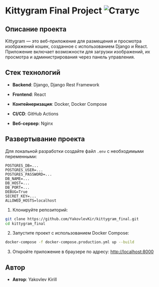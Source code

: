 # Kittygram Final Project ![Статус](https://github.com/YakovlevKir/kittygram_final/actions/workflows/main.yml/badge.svg)

## Описание проекта

Kittygram — это веб-приложение для размещения и просмотра изображений кошек, созданное с использованием Django и React. Приложение включает возможности для загрузки изображений, их просмотра и администрирования через панель управления.  

## Стек технологий

- **Backend**: Django, Django Rest Framework

- **Frontend**: React

- **Контейнеризация**: Docker, Docker Compose

- **CI/CD**: GitHub Actions

- **Веб-сервер**: Nginx

## Развертывание проекта

Для локальной разработки создайте файл `.env` с необходимыми переменными:

```env
POSTGRES_DB=...
POSTGRES_USER=...
POSTGRES_PASSWORD=...
DB_NAME=...
DB_HOST=...
DB_PORT=...
DEBUG=True
SECRET_KEY=...
ALLOWED_HOSTS=localhost
```

1. Клонируйте репозиторий:
```bash
git clone https://github.com/YakovlevKir/kittygram_final.git
cd kittygram_final
```

2. Запустите проект с использованием Docker Compose:

```bash
docker-compose -f docker-compose.production.yml up --build
```

3. Откройте приложение в браузере по адресу: [http://localhost:8000](http://localhost:8000)

## Автор

- **Автор**: Yakovlev Kirill
